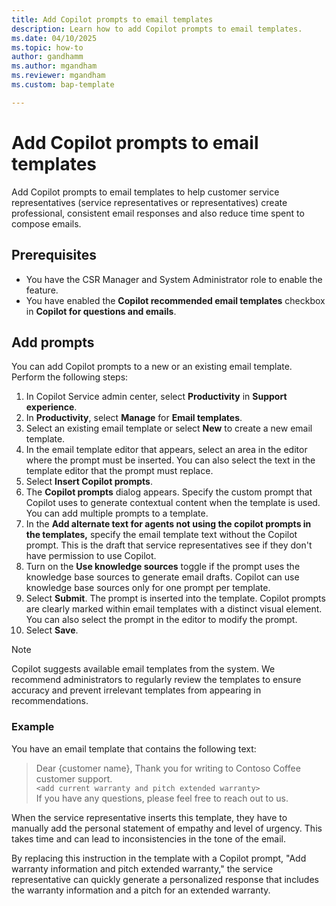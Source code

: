 ```yaml
---
title: Add Copilot prompts to email templates 
description: Learn how to add Copilot prompts to email templates.
ms.date: 04/10/2025
ms.topic: how-to
author: gandhamm
ms.author: mgandham
ms.reviewer: mgandham
ms.custom: bap-template

---
```


# Add Copilot prompts to email templates

Add Copilot prompts to email templates to help customer service representatives (service representatives or representatives) create professional, consistent email responses and also reduce time spent to compose emails.

## Prerequisites

- You have the CSR Manager and System Administrator role to enable the feature.
- You have enabled the **Copilot recommended email templates** checkbox in **Copilot for questions and emails**.

## Add prompts

You can add Copilot prompts to a new or an existing email template. Perform the following steps:

1. In Copilot Service admin center, select **Productivity** in **Support experience**.
1. In **Productivity**, select **Manage** for **Email templates**.
1. Select an existing email template or select **New** to create a new email template.
1. In the email template editor that appears, select an area in the editor where the prompt must be inserted. You can also select the text in the template editor that the prompt must replace.
1. Select **Insert Copilot prompts**.
1. The **Copilot prompts** dialog appears. Specify the custom prompt that Copilot uses to generate contextual content when the template is used. You can add multiple prompts to a template. 
1. In the **Add alternate text for agents not using the copilot prompts in the templates,** specify the email template text without the Copilot prompt. This is the draft that service representatives see if they don't have permission to use Copilot.
1. Turn on the **Use knowledge sources** toggle if the prompt uses the knowledge base sources to generate email drafts. Copilot can use knowledge base sources only for one prompt per template.
1. Select **Submit**. The prompt is inserted into the template. Copilot prompts are clearly marked within email templates with a distinct visual element.
You can also select the prompt in the editor to modify the prompt.
1. Select **Save**.

> [!NOTE]
> Copilot suggests available email templates from the system. We recommend administrators to regularly review the templates to ensure accuracy and prevent irrelevant templates from appearing in recommendations.

### Example

You have an email template that contains the following text:

> Dear {customer name},
> Thank you for writing to Contoso Coffee customer support. <br>
> `<add current warranty and pitch extended warranty>` <br>
> If you have any questions, please feel free to reach out to us.

When the service representative inserts this template, they have to manually add the personal statement of empathy and level of urgency. This takes time and can lead to inconsistencies in the tone of the email.

By replacing this instruction in the template with a Copilot prompt, "Add warranty information and pitch extended warranty," the service representative can quickly generate a personalized response that includes the warranty information and a pitch for an extended warranty.
